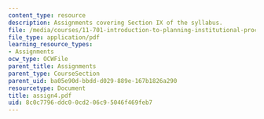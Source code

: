 ```yaml
---
content_type: resource
description: Assignments covering Section IX of the syllabus.
file: /media/courses/11-701-introduction-to-planning-institutional-processes-in-developing-countries-fall-2003/8c0c7796ddc00cd206c95046f469feb7_assign4.pdf
file_type: application/pdf
learning_resource_types:
- Assignments
ocw_type: OCWFile
parent_title: Assignments
parent_type: CourseSection
parent_uid: ba05e90d-bbdd-d029-889e-167b1826a290
resourcetype: Document
title: assign4.pdf
uid: 8c0c7796-ddc0-0cd2-06c9-5046f469feb7
---
```

